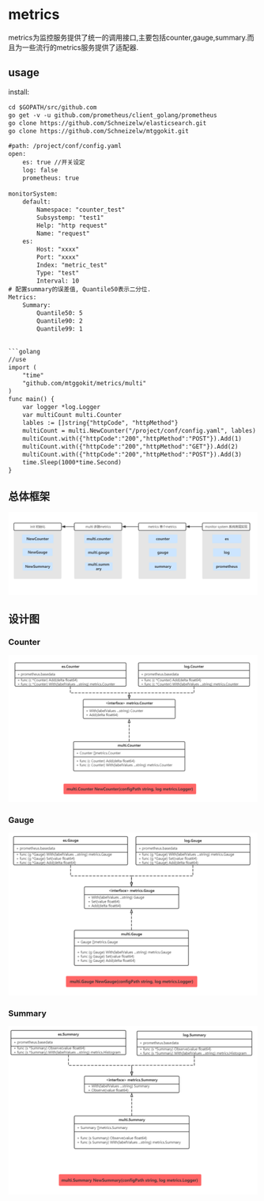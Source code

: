 # metrics

metrics为监控服务提供了统一的调用接口,主要包括counter,gauge,summary.而且为一些流行的metrics服务提供了适配器.

## usage

install:
```
cd $GOPATH/src/github.com
go get -v -u github.com/prometheus/client_golang/prometheus
go clone https://github.com/Schneizelw/elasticsearch.git 
go clone https://github.com/Schneizelw/mtggokit.git
```


```golang 
#path: /project/conf/config.yaml
open:
    es: true //开关设定
    log: false
    prometheus: true

monitorSystem:
    default:
        Namespace: "counter_test"
        Subsystemp: "test1"
        Help: "http request"
        Name: "request"
    es:
        Host: "xxxx"
        Port: "xxxx"
        Index: "metric_test"
        Type: "test"
        Interval: 10
# 配置summary的误差值, Quantile50表示二分位.
Metrics:
    Summary:
        Quantile50: 5
        Quantile90: 2
        Quantile99: 1

```

```

```golang 
//use
import (
	"time"
	"github.com/mtggokit/metrics/multi"
)
func main() {
    var logger *log.Logger
    var multiCount multi.Counter
    lables := []string{"httpCode", "httpMethod"}
    multiCount = multi.NewCounter("/project/conf/config.yaml", lables)
    multiCount.with({"httpCode":"200","httpMethod":"POST"}).Add(1)
    multiCount.with({"httpCode":"200","httpMethod":"GET"}).Add(2)
    multiCount.with({"httpCode":"200","httpMethod":"POST"}).Add(3)
	time.Sleep(1000*time.Second)
}
```

## 总体框架

![counter](img/总体框架.png)

## 设计图

### Counter
![counter](img/Counter.png)
### Gauge
![gauge](img/Gauge.png)
### Summary
![summary](img/Summary.png)


